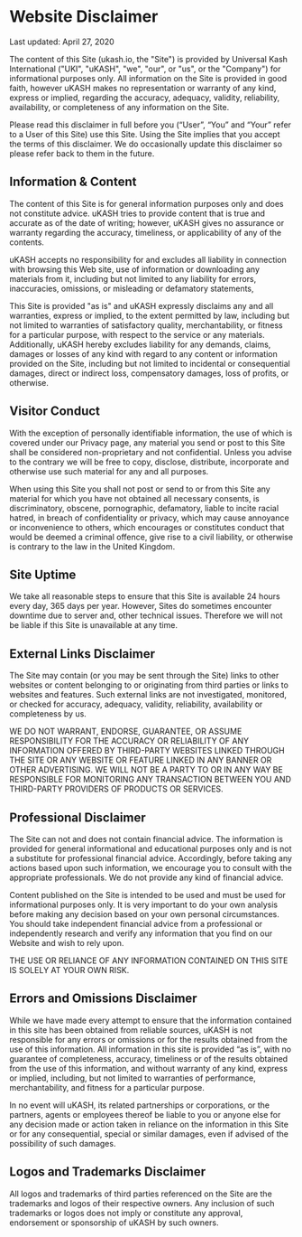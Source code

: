 # Website Disclaimer

Last updated: April 27, 2020

The content of this Site (ukash.io, the "Site") is provided by Universal Kash International ("UKI", "uKASH", "we", "our", or "us", or the "Company") for informational purposes only. All information on the Site is provided in good faith, however uKASH makes no representation or warranty of any kind, express or implied, regarding the accuracy, adequacy, validity, reliability, availability, or completeness of any information on the Site.

Please read this disclaimer in full before you (“User”, “You” and “Your” refer to a User of this Site) use this Site. Using the Site implies that you accept the terms of this disclaimer. We do occasionally update this disclaimer so please refer back to them in the future.


## Information & Content

The content of this Site is for general information purposes only and does not constitute advice. uKASH tries to provide content that is true and accurate as of the date of writing; however, uKASH gives no assurance or warranty regarding the accuracy, timeliness, or applicability of any of the contents.

uKASH accepts no responsibility for and excludes all liability in connection with browsing this Web site, use of information or downloading any materials from it, including but not limited to any liability for errors, inaccuracies, omissions, or misleading or defamatory statements,

This Site is provided "as is" and uKASH expressly disclaims any and all warranties, express or implied, to the extent permitted by law, including but not limited to warranties of satisfactory quality, merchantability, or fitness for a particular purpose, with respect to the service or any materials. Additionally, uKASH hereby excludes liability for any demands, claims, damages or losses of any kind with regard to any content or information provided on the Site, including but not limited to incidental or consequential damages, direct or indirect loss, compensatory damages, loss of profits, or otherwise.


## Visitor Conduct

With the exception of personally identifiable information, the use of which is covered under our Privacy page, any material you send or post to this Site shall be considered non-proprietary and not confidential. Unless you advise to the contrary we will be free to copy, disclose, distribute, incorporate and otherwise use such material for any and all purposes.

When using this Site you shall not post or send to or from this Site any material for which you have not obtained all necessary consents, is discriminatory, obscene, pornographic, defamatory, liable to incite racial hatred, in breach of confidentiality or privacy, which may cause annoyance or inconvenience to others, which encourages or constitutes conduct that would be deemed a criminal offence, give rise to a civil liability, or otherwise is contrary to the law in the United Kingdom.


## Site Uptime

We take all reasonable steps to ensure that this Site is available 24 hours every day, 365 days per year. However, Sites do sometimes encounter downtime due to server and, other technical issues. Therefore we will not be liable if this Site is unavailable at any time.


## External Links Disclaimer

The Site may contain (or you may be sent through the Site) links to other websites or content belonging to or originating from third parties or links to websites and features. Such external links are not investigated, monitored, or checked for accuracy, adequacy, validity, reliability, availability or completeness by us.

WE DO NOT WARRANT, ENDORSE, GUARANTEE, OR ASSUME RESPONSIBILITY FOR THE ACCURACY OR RELIABILITY OF ANY INFORMATION OFFERED BY THIRD-PARTY WEBSITES LINKED THROUGH THE SITE OR ANY WEBSITE OR FEATURE LINKED IN ANY BANNER OR OTHER ADVERTISING. WE WILL NOT BE A PARTY TO OR IN ANY WAY BE RESPONSIBLE FOR MONITORING ANY TRANSACTION BETWEEN YOU AND THIRD-PARTY PROVIDERS OF PRODUCTS OR SERVICES.


## Professional Disclaimer

The Site can not and does not contain financial advice. The information is provided for general informational and educational purposes only and is not a substitute for professional financial advice. Accordingly, before taking any actions based upon such information, we encourage you to consult with the appropriate professionals. We do not provide any kind of financial advice.

Content published on the Site is intended to be used and must be used for informational purposes only. It is very important to do your own analysis before making any decision based on your own personal circumstances. You should take independent financial advice from a professional or independently research and verify any information that you find on our Website and wish to rely upon.

THE USE OR RELIANCE OF ANY INFORMATION CONTAINED ON THIS SITE IS SOLELY AT YOUR OWN RISK.


## Errors and Omissions Disclaimer

While we have made every attempt to ensure that the information contained in this site has been obtained from reliable sources, uKASH is not responsible for any errors or omissions or for the results obtained from the use of this information. All information in this site is provided “as is”, with no guarantee of completeness, accuracy, timeliness or of the results obtained from the use of this information, and without warranty of any kind, express or implied, including, but not limited to warranties of performance, merchantability, and fitness for a particular purpose.

In no event will uKASH, its related partnerships or corporations, or the partners, agents or employees thereof be liable to you or anyone else for any decision made or action taken in reliance on the information in this Site or for any consequential, special or similar damages, even if advised of the possibility of such damages.


## Logos and Trademarks Disclaimer

All logos and trademarks of third parties referenced on the Site are the trademarks and logos of their respective owners. Any inclusion of such trademarks or logos does not imply or constitute any approval, endorsement or sponsorship of uKASH by such owners.